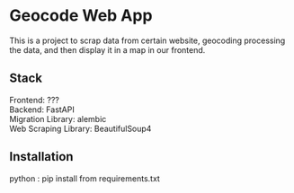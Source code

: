 # Geocode Web App
This is a project to scrap data from certain website, geocoding processing the data, and then display it in a map in our frontend.

## Stack
Frontend: ???  
Backend: FastAPI  
Migration Library: alembic  
Web Scraping Library: BeautifulSoup4  

## Installation
python : pip install from requirements.txt